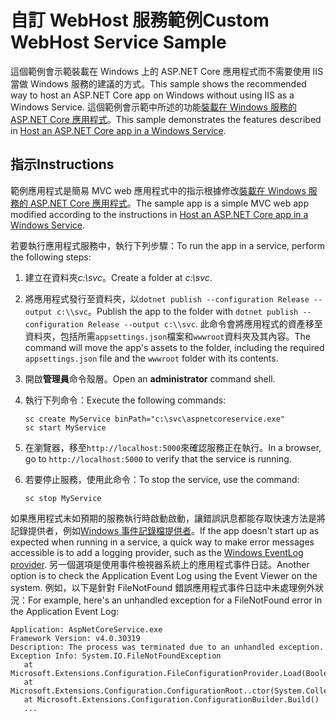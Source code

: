 # <a name="custom-webhost-service-sample"></a><span data-ttu-id="bfce8-101">自訂 WebHost 服務範例</span><span class="sxs-lookup"><span data-stu-id="bfce8-101">Custom WebHost Service Sample</span></span>

<span data-ttu-id="bfce8-102">這個範例會示範裝載在 Windows 上的 ASP.NET Core 應用程式而不需要使用 IIS 當做 Windows 服務的建議的方式。</span><span class="sxs-lookup"><span data-stu-id="bfce8-102">This sample shows the recommended way to host an ASP.NET Core app on Windows without using IIS as a Windows Service.</span></span> <span data-ttu-id="bfce8-103">這個範例會示範中所述的功能[裝載在 Windows 服務的 ASP.NET Core 應用程式](https://docs.microsoft.com/aspnet/core/host-and-deploy/windows-service)。</span><span class="sxs-lookup"><span data-stu-id="bfce8-103">This sample demonstrates the features described in [Host an ASP.NET Core app in a Windows Service](https://docs.microsoft.com/aspnet/core/host-and-deploy/windows-service).</span></span>

## <a name="instructions"></a><span data-ttu-id="bfce8-104">指示</span><span class="sxs-lookup"><span data-stu-id="bfce8-104">Instructions</span></span>

<span data-ttu-id="bfce8-105">範例應用程式是簡易 MVC web 應用程式中的指示根據修改[裝載在 Windows 服務的 ASP.NET Core 應用程式](https://docs.microsoft.com/aspnet/core/host-and-deploy/windows-service)。</span><span class="sxs-lookup"><span data-stu-id="bfce8-105">The sample app is a simple MVC web app modified according to the instructions in [Host an ASP.NET Core app in a Windows Service](https://docs.microsoft.com/aspnet/core/host-and-deploy/windows-service).</span></span>

<span data-ttu-id="bfce8-106">若要執行應用程式服務中，執行下列步驟：</span><span class="sxs-lookup"><span data-stu-id="bfce8-106">To run the app in a service, perform the following steps:</span></span>

1. <span data-ttu-id="bfce8-107">建立在資料夾*c:\svc*。</span><span class="sxs-lookup"><span data-stu-id="bfce8-107">Create a folder at *c:\svc*.</span></span>

1. <span data-ttu-id="bfce8-108">將應用程式發行至資料夾，以`dotnet publish --configuration Release --output c:\\svc`。</span><span class="sxs-lookup"><span data-stu-id="bfce8-108">Publish the app to the folder with `dotnet publish --configuration Release --output c:\\svc`.</span></span> <span data-ttu-id="bfce8-109">此命令會將應用程式的資產移至資料夾，包括所需`appsettings.json`檔案和`wwwroot`資料夾及其內容。</span><span class="sxs-lookup"><span data-stu-id="bfce8-109">The command will move the app's assets to the folder, including the required `appsettings.json` file and the `wwwroot` folder with its contents.</span></span>

1. <span data-ttu-id="bfce8-110">開啟**管理員**命令殼層。</span><span class="sxs-lookup"><span data-stu-id="bfce8-110">Open an **administrator** command shell.</span></span>

1. <span data-ttu-id="bfce8-111">執行下列命令：</span><span class="sxs-lookup"><span data-stu-id="bfce8-111">Execute the following commands:</span></span>

   ```console
   sc create MyService binPath="c:\svc\aspnetcoreservice.exe"
   sc start MyService
   ```

1. <span data-ttu-id="bfce8-112">在瀏覽器，移至`http://localhost:5000`來確認服務正在執行。</span><span class="sxs-lookup"><span data-stu-id="bfce8-112">In a browser, go to `http://localhost:5000` to verify that the service is running.</span></span>

1. <span data-ttu-id="bfce8-113">若要停止服務，使用此命令：</span><span class="sxs-lookup"><span data-stu-id="bfce8-113">To stop the service, use the command:</span></span>

   ```console
   sc stop MyService
   ```

<span data-ttu-id="bfce8-114">如果應用程式未如預期的服務執行時啟動啟動，讓錯誤訊息都能存取快速方法是將記錄提供者，例如[Windows 事件記錄檔提供者](https://docs.microsoft.com/aspnet/core/fundamentals/logging/index#eventlog)。</span><span class="sxs-lookup"><span data-stu-id="bfce8-114">If the app doesn't start up as expected when running in a service, a quick way to make error messages accessible is to add a logging provider, such as the [Windows EventLog provider](https://docs.microsoft.com/aspnet/core/fundamentals/logging/index#eventlog).</span></span> <span data-ttu-id="bfce8-115">另一個選項是使用事件檢視器系統上的應用程式事件日誌。</span><span class="sxs-lookup"><span data-stu-id="bfce8-115">Another option is to check the Application Event Log using the Event Viewer on the system.</span></span> <span data-ttu-id="bfce8-116">例如，以下是針對 FileNotFound 錯誤應用程式事件日誌中未處理例外狀況：</span><span class="sxs-lookup"><span data-stu-id="bfce8-116">For example, here's an unhandled exception for a FileNotFound error in the Application Event Log:</span></span>

```console
Application: AspNetCoreService.exe
Framework Version: v4.0.30319
Description: The process was terminated due to an unhandled exception.
Exception Info: System.IO.FileNotFoundException
   at Microsoft.Extensions.Configuration.FileConfigurationProvider.Load(Boolean)
   at Microsoft.Extensions.Configuration.ConfigurationRoot..ctor(System.Collections.Generic.IList`1<Microsoft.Extensions.Configuration.IConfigurationProvider>)
   at Microsoft.Extensions.Configuration.ConfigurationBuilder.Build()
   ...
```
